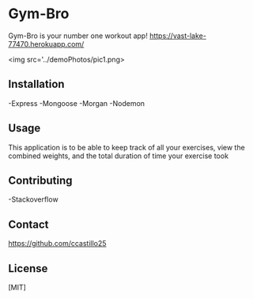 # Gym-Bro

Gym-Bro is your number one workout app! https://vast-lake-77470.herokuapp.com/

<img src='../demoPhotos/pic1.png>

## Installation

-Express
-Mongoose
-Morgan
-Nodemon

## Usage

This application is to be able to keep track of all your exercises, view the combined weights, and the total duration of time your exercise took

## Contributing
-Stackoverflow

## Contact
https://github.com/ccastillo25

## License
[MIT]
